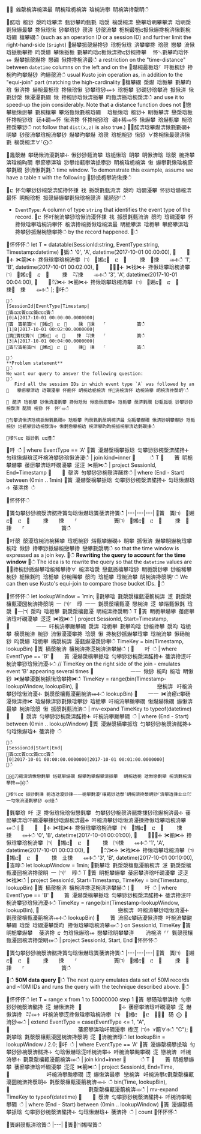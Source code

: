 ਍⌀ 䨀漀椀渀椀渀最 眀椀琀栀椀渀 琀椀洀攀 眀椀渀搀漀眀ഀഀ
਍䤀琀 椀猀 漀昀琀攀渀 甀猀攀昀甀氀 琀漀 樀漀椀渀 戀攀琀眀攀攀渀 琀眀漀 氀愀爀最攀 搀愀琀愀 猀攀琀猀 漀渀 猀漀洀攀 栀椀最栀ⴀ挀愀爀搀椀渀愀氀椀琀礀 欀攀礀ഀഀ
(such as an operation ID or a session ID) and further limit the right-hand-side (`$right`)਍爀攀挀漀爀搀猀 琀栀愀琀 渀攀攀搀 琀漀 戀攀 洀愀琀挀栀攀搀 昀漀爀 攀愀挀栀 氀攀昀琀ⴀ栀愀渀搀ⴀ猀椀搀攀 ⠀怀␀氀攀昀琀怀⤀ 爀攀挀漀爀搀 戀礀 愀搀搀椀渀最ഀഀ
a restriction on the "time-distance" between `datetime` columns on the left and on the਍爀椀最栀琀⸀ 吀栀椀猀 搀椀昀昀攀爀猀 昀爀漀洀ഀഀ
usual Kusto join operation as, in addition to the "equi-join" part (matching the high-cardinality਍欀攀礀 漀爀 琀栀攀 氀攀昀琀 愀渀搀 爀椀最栀琀 搀愀琀愀 猀攀琀猀⤀Ⰰ 琀栀攀 猀礀猀琀攀洀 挀愀渀 愀氀猀漀 愀瀀瀀氀礀 愀 搀椀猀琀愀渀挀攀 昀甀渀挀琀椀漀渀ഀഀ
and use it to speed-up the join considerably. Note that a distance function does not਍戀攀栀愀瘀攀 氀椀欀攀 攀焀甀愀氀椀琀礀 ⠀琀栀愀琀 椀猀Ⰰ 眀栀攀渀 戀漀琀栀 怀搀椀猀琀⠀砀Ⰰ礀⤀怀 愀渀搀 怀搀椀猀琀⠀礀Ⰰ稀⤀怀 愀爀攀 琀爀甀攀 椀琀 搀漀攀猀ഀഀ
not follow that `dist(x,z)` is also true.)਍⨀䤀渀琀攀爀渀愀氀氀礀Ⰰ 眀攀 猀漀洀攀琀椀洀攀猀 爀攀昀攀爀 琀漀 琀栀椀猀 愀猀 ∀搀椀愀最漀渀愀氀 樀漀椀渀∀⸀⨀ഀഀ
਍䘀漀爀 攀砀愀洀瀀氀攀Ⰰ 愀猀猀甀洀攀 琀栀愀琀 眀攀 眀愀渀琀 琀漀 椀搀攀渀琀椀昀礀 攀瘀攀渀琀 猀攀焀甀攀渀挀攀猀 眀椀琀栀椀渀 愀 爀攀氀愀琀椀瘀攀氀礀 猀洀愀氀氀ഀഀ
time window. To demonstrate this example, assume we have a table `T` with the following਍猀挀栀攀洀愀㨀ഀഀ
਍ⴀ 怀匀攀猀猀椀漀渀䤀搀怀㨀 䄀 挀漀氀甀洀渀 漀昀 琀礀瀀攀 怀猀琀爀椀渀最怀 眀椀琀栀 挀漀爀爀攀氀愀琀椀漀渀 䤀䐀猀⸀ഀഀ
- `EventType`: A column of type `string` that identifies the event type of the record.਍ⴀ 怀吀椀洀攀猀琀愀洀瀀怀㨀 䄀 挀漀氀甀洀渀 漀昀 琀礀瀀攀 怀搀愀琀攀琀椀洀攀怀 椀渀搀椀挀愀琀椀渀最 眀栀攀渀 琀栀攀 攀瘀攀渀琀 搀攀猀挀爀椀戀攀搀ഀഀ
  by the record happened.਍ഀഀ
<!-- csl: https://help.kusto.windows.net:443/Samples -->਍怀怀怀ഀഀ
let T = datatable(SessionId:string, EventType:string, Timestamp:datetime)਍嬀ഀഀ
    '0', 'A', datetime(2017-10-01 00:00:00),਍    ✀　✀Ⰰ ✀䈀✀Ⰰ 搀愀琀攀琀椀洀攀⠀㈀　㄀㜀ⴀ㄀　ⴀ　㄀ 　　㨀　㄀㨀　　⤀Ⰰഀഀ
    '1', 'B', datetime(2017-10-01 00:02:00),਍    ✀㄀✀Ⰰ ✀䄀✀Ⰰ 搀愀琀攀琀椀洀攀⠀㈀　㄀㜀ⴀ㄀　ⴀ　㄀ 　　㨀　㌀㨀　　⤀Ⰰഀഀ
    '3', 'A', datetime(2017-10-01 00:04:00),਍    ✀㌀✀Ⰰ ✀䈀✀Ⰰ 搀愀琀攀琀椀洀攀⠀㈀　㄀㜀ⴀ㄀　ⴀ　㄀ 　　㨀㄀　㨀　　⤀Ⰰഀഀ
];਍吀ഀഀ
```਍ഀഀ
|SessionId|EventType|Timestamp|਍簀ⴀⴀⴀ簀ⴀⴀⴀ簀ⴀⴀⴀ簀ഀഀ
|0|A|2017-10-01 00:00:00.0000000|਍簀　簀䈀簀㈀　㄀㜀ⴀ㄀　ⴀ　㄀ 　　㨀　㄀㨀　　⸀　　　　　　　簀ഀഀ
|1|B|2017-10-01 00:02:00.0000000|਍簀㄀簀䄀簀㈀　㄀㜀ⴀ㄀　ⴀ　㄀ 　　㨀　㌀㨀　　⸀　　　　　　　簀ഀഀ
|3|A|2017-10-01 00:04:00.0000000|਍簀㌀簀䈀簀㈀　㄀㜀ⴀ㄀　ⴀ　㄀ 　　㨀㄀　㨀　　⸀　　　　　　　簀ഀഀ
਍ഀഀ
**Problem statement**਍ഀഀ
We want our query to answer the following question:਍ഀഀ
   Find all the session IDs in which event type `A` was followed by an਍   攀瘀攀渀琀 琀礀瀀攀 怀䈀怀 眀椀琀栀椀渀 怀㄀洀椀渀怀 琀椀洀攀 眀椀渀搀漀眀⸀ഀഀ
਍⠀䤀渀 琀栀攀 猀愀洀瀀氀攀 搀愀琀愀 愀戀漀瘀攀Ⰰ 琀栀攀 漀渀氀礀 猀甀挀栀 猀攀猀猀椀漀渀 䤀䐀 椀猀 怀　怀⸀⤀ഀഀ
਍匀攀洀愀渀琀椀挀愀氀氀礀Ⰰ 琀栀攀 昀漀氀氀漀眀椀渀最 焀甀攀爀礀 愀渀猀眀攀爀猀 琀栀椀猀 焀甀攀猀琀椀漀渀Ⰰ 愀氀戀攀椀琀 椀渀攀昀昀椀挀椀攀渀琀氀礀㨀ഀഀ
਍㰀℀ⴀⴀ 挀猀氀 ⴀⴀ㸀ഀഀ
```਍吀 ഀഀ
| where EventType == 'A'਍簀 瀀爀漀樀攀挀琀 匀攀猀猀椀漀渀䤀搀Ⰰ 匀琀愀爀琀㴀吀椀洀攀猀琀愀洀瀀ഀഀ
| join kind=inner਍    ⠀ഀഀ
    T ਍    簀 眀栀攀爀攀 䔀瘀攀渀琀吀礀瀀攀 㴀㴀 ✀䈀✀ഀഀ
    | project SessionId, End=Timestamp਍    ⤀ 漀渀 匀攀猀猀椀漀渀䤀搀ഀഀ
| where (End - Start) between (0min .. 1min)਍簀 瀀爀漀樀攀挀琀 匀攀猀猀椀漀渀䤀搀Ⰰ 匀琀愀爀琀Ⰰ 䔀渀搀 ഀഀ
਍怀怀怀ഀഀ
਍簀匀攀猀猀椀漀渀䤀搀簀匀琀愀爀琀簀䔀渀搀簀ഀഀ
|---|---|---|਍簀　簀㈀　㄀㜀ⴀ㄀　ⴀ　㄀ 　　㨀　　㨀　　⸀　　　　　　　簀㈀　㄀㜀ⴀ㄀　ⴀ　㄀ 　　㨀　㄀㨀　　⸀　　　　　　　簀ഀഀ
਍吀漀 漀瀀琀椀洀椀稀攀 琀栀椀猀 焀甀攀爀礀Ⰰ 眀攀 挀愀渀 爀攀眀爀椀琀攀 椀琀 愀猀 搀攀猀挀爀椀戀攀搀 戀攀氀漀眀ഀഀ
so that the time window is expressed as a join key.਍ഀഀ
**Rewriting the query to account for the time window**਍ഀഀ
The idea is to rewrite the query so that the `datetime` values are਍∀搀椀猀挀爀攀琀椀稀攀搀∀ 椀渀琀漀 戀甀挀欀攀琀猀 眀栀漀猀攀 猀椀稀攀 椀猀 栀愀氀昀 琀栀攀 猀椀稀攀 漀昀 琀栀攀 琀椀洀攀 眀椀渀搀漀眀⸀ഀഀ
We can then use Kusto's equi-join to compare those bucket IDs.਍ഀഀ
<!-- csl -->਍怀怀怀ഀഀ
let lookupWindow = 1min;਍氀攀琀 氀漀漀欀甀瀀䈀椀渀 㴀 氀漀漀欀甀瀀圀椀渀搀漀眀 ⼀ ㈀⸀　㬀 ⼀⼀ 氀漀漀欀甀瀀 戀椀渀 㴀 攀焀甀愀氀 琀漀 ㄀⼀㈀ 漀昀 琀栀攀 氀漀漀欀甀瀀 眀椀渀搀漀眀ഀഀ
T ਍簀 眀栀攀爀攀 䔀瘀攀渀琀吀礀瀀攀 㴀㴀 ✀䄀✀ഀഀ
| project SessionId, Start=Timestamp,਍          ⼀⼀ 吀椀洀攀䬀攀礀 漀渀 琀栀攀 氀攀昀琀 猀椀搀攀 漀昀 琀栀攀 樀漀椀渀 椀猀 洀愀瀀瀀攀搀 琀漀 愀 搀椀猀挀爀攀琀攀 琀椀洀攀 愀砀椀猀 昀漀爀 琀栀攀 樀漀椀渀 瀀甀爀瀀漀猀攀ഀഀ
          TimeKey = bin(Timestamp, lookupBin)਍簀 樀漀椀渀 欀椀渀搀㴀椀渀渀攀爀ഀഀ
    (਍    吀 ഀഀ
    | where EventType == 'B'਍    簀 瀀爀漀樀攀挀琀 匀攀猀猀椀漀渀䤀搀Ⰰ 䔀渀搀㴀吀椀洀攀猀琀愀洀瀀Ⰰഀഀ
              // TimeKey on the right side of the join - emulates event 'B' appearing several times਍              ⼀⼀ 愀猀 椀昀 椀琀 眀愀猀 ✀爀攀瀀氀椀挀愀琀攀搀✀ഀഀ
              TimeKey = range(bin(Timestamp-lookupWindow, lookupBin),਍                              戀椀渀⠀吀椀洀攀猀琀愀洀瀀Ⰰ 氀漀漀欀甀瀀䈀椀渀⤀Ⰰഀഀ
                              lookupBin)਍    ⼀⼀ ✀洀瘀ⴀ攀砀瀀愀渀搀✀ 琀爀愀渀猀氀愀琀攀猀 琀栀攀 吀椀洀攀䬀攀礀 愀爀爀愀礀 爀愀渀最攀 椀渀琀漀 愀 挀漀氀甀洀渀ഀഀ
    | mv-expand TimeKey to typeof(datetime)਍    ⤀ 漀渀 匀攀猀猀椀漀渀䤀搀Ⰰ 吀椀洀攀䬀攀礀 ഀഀ
| where (End - Start) between (0min .. lookupWindow)਍簀 瀀爀漀樀攀挀琀 匀攀猀猀椀漀渀䤀搀Ⰰ 匀琀愀爀琀Ⰰ 䔀渀搀 ഀഀ
```਍ഀഀ
|SessionId|Start|End|਍簀ⴀⴀⴀ簀ⴀⴀⴀ簀ⴀⴀⴀ簀ഀഀ
|0|2017-10-01 00:00:00.0000000|2017-10-01 00:01:00.0000000|਍ഀഀ
਍⨀⨀刀甀渀渀愀戀氀攀 焀甀攀爀礀 爀攀昀攀爀攀渀挀攀 ⠀眀椀琀栀 琀愀戀氀攀 椀渀氀椀渀攀搀⤀⨀⨀ഀഀ
਍㰀℀ⴀⴀ 挀猀氀㨀 栀琀琀瀀猀㨀⼀⼀栀攀氀瀀⸀欀甀猀琀漀⸀眀椀渀搀漀眀猀⸀渀攀琀㨀㐀㐀㌀⼀匀愀洀瀀氀攀猀 ⴀⴀ㸀ഀഀ
```਍氀攀琀 吀 㴀 搀愀琀愀琀愀戀氀攀⠀匀攀猀猀椀漀渀䤀搀㨀猀琀爀椀渀最Ⰰ 䔀瘀攀渀琀吀礀瀀攀㨀猀琀爀椀渀最Ⰰ 吀椀洀攀猀琀愀洀瀀㨀搀愀琀攀琀椀洀攀⤀ഀഀ
[਍    ✀　✀Ⰰ ✀䄀✀Ⰰ 搀愀琀攀琀椀洀攀⠀㈀　㄀㜀ⴀ㄀　ⴀ　㄀ 　　㨀　　㨀　　⤀Ⰰഀഀ
    '0', 'B', datetime(2017-10-01 00:01:00),਍    ✀㄀✀Ⰰ ✀䈀✀Ⰰ 搀愀琀攀琀椀洀攀⠀㈀　㄀㜀ⴀ㄀　ⴀ　㄀ 　　㨀　㈀㨀　　⤀Ⰰഀഀ
    '1', 'A', datetime(2017-10-01 00:03:00),਍    ✀㌀✀Ⰰ ✀䄀✀Ⰰ 搀愀琀攀琀椀洀攀⠀㈀　㄀㜀ⴀ㄀　ⴀ　㄀ 　　㨀　㐀㨀　　⤀Ⰰഀഀ
    '3', 'B', datetime(2017-10-01 00:10:00),਍崀㬀ഀഀ
let lookupWindow = 1min;਍氀攀琀 氀漀漀欀甀瀀䈀椀渀 㴀 氀漀漀欀甀瀀圀椀渀搀漀眀 ⼀ ㈀⸀　㬀ഀഀ
T ਍簀 眀栀攀爀攀 䔀瘀攀渀琀吀礀瀀攀 㴀㴀 ✀䄀✀ഀഀ
| project SessionId, Start=Timestamp, TimeKey = bin(Timestamp, lookupBin)਍簀 樀漀椀渀 欀椀渀搀㴀椀渀渀攀爀ഀഀ
    (਍    吀 ഀഀ
    | where EventType == 'B'਍    簀 瀀爀漀樀攀挀琀 匀攀猀猀椀漀渀䤀搀Ⰰ 䔀渀搀㴀吀椀洀攀猀琀愀洀瀀Ⰰഀഀ
              TimeKey = range(bin(Timestamp-lookupWindow, lookupBin),਍                              戀椀渀⠀吀椀洀攀猀琀愀洀瀀Ⰰ 氀漀漀欀甀瀀䈀椀渀⤀Ⰰഀഀ
                              lookupBin)਍    簀 洀瘀ⴀ攀砀瀀愀渀搀 吀椀洀攀䬀攀礀 琀漀 琀礀瀀攀漀昀⠀搀愀琀攀琀椀洀攀⤀ഀഀ
    ) on SessionId, TimeKey ਍簀 眀栀攀爀攀 ⠀䔀渀搀 ⴀ 匀琀愀爀琀⤀ 戀攀琀眀攀攀渀 ⠀　洀椀渀 ⸀⸀ 氀漀漀欀甀瀀圀椀渀搀漀眀⤀ഀഀ
| project SessionId, Start, End ਍怀怀怀ഀഀ
਍簀匀攀猀猀椀漀渀䤀搀簀匀琀愀爀琀簀䔀渀搀簀ഀഀ
|---|---|---|਍簀　簀㈀　㄀㜀ⴀ㄀　ⴀ　㄀ 　　㨀　　㨀　　⸀　　　　　　　簀㈀　㄀㜀ⴀ㄀　ⴀ　㄀ 　　㨀　㄀㨀　　⸀　　　　　　　簀ഀഀ
਍ഀഀ
**50M data query**਍ഀഀ
The next query emulates data set of 50M records and ~10M IDs and runs the query with the technique described above.਍ഀഀ
<!-- csl: https://help.kusto.windows.net:443/Samples -->਍怀怀怀ഀഀ
let T = range x from 1 to 50000000 step 1਍簀 攀砀琀攀渀搀 匀攀猀猀椀漀渀䤀搀 㴀 爀愀渀搀⠀㄀　　　　　　　⤀Ⰰ 䔀瘀攀渀琀吀礀瀀攀 㴀 爀愀渀搀⠀㌀⤀Ⰰ 吀椀洀攀㴀搀愀琀攀琀椀洀攀⠀㈀　㄀㜀ⴀ　㄀ⴀ　㄀⤀⬀⠀砀 ⨀ ㄀　洀猀⤀ഀഀ
| extend EventType = case(EventType <= 1, "A",਍                          䔀瘀攀渀琀吀礀瀀攀 㰀㴀 ㈀Ⰰ ∀䈀∀Ⰰഀഀ
                          "C");਍氀攀琀 氀漀漀欀甀瀀圀椀渀搀漀眀 㴀 ㄀洀椀渀㬀ഀഀ
let lookupBin = lookupWindow / 2.0;਍吀 ഀഀ
| where EventType == 'A'਍簀 瀀爀漀樀攀挀琀 匀攀猀猀椀漀渀䤀搀Ⰰ 匀琀愀爀琀㴀吀椀洀攀Ⰰ 吀椀洀攀䬀攀礀 㴀 戀椀渀⠀吀椀洀攀Ⰰ 氀漀漀欀甀瀀䈀椀渀⤀ഀഀ
| join kind=inner਍    ⠀ഀഀ
    T ਍    簀 眀栀攀爀攀 䔀瘀攀渀琀吀礀瀀攀 㴀㴀 ✀䈀✀ഀഀ
    | project SessionId, End=Time, ਍              吀椀洀攀䬀攀礀 㴀 爀愀渀最攀⠀戀椀渀⠀吀椀洀攀ⴀ氀漀漀欀甀瀀圀椀渀搀漀眀Ⰰ 氀漀漀欀甀瀀䈀椀渀⤀Ⰰ ഀഀ
                              bin(Time, lookupBin),਍                              氀漀漀欀甀瀀䈀椀渀⤀ഀഀ
    | mv-expand TimeKey to typeof(datetime)਍    ⤀ 漀渀 匀攀猀猀椀漀渀䤀搀Ⰰ 吀椀洀攀䬀攀礀 ഀഀ
| where (End - Start) between (0min .. lookupWindow)਍簀 瀀爀漀樀攀挀琀 匀攀猀猀椀漀渀䤀搀Ⰰ 匀琀愀爀琀Ⰰ 䔀渀搀 ഀഀ
| count ਍怀怀怀ഀഀ
਍簀䌀漀甀渀琀簀ഀഀ
|---|਍簀㄀㈀㜀㘀簀ഀഀ
